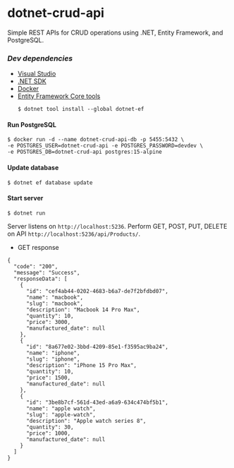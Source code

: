 # dotnet-crud-api
Simple REST APIs for CRUD operations using .NET, Entity Framework, and PostgreSQL.
### _Dev dependencies_
- [Visual Studio](https://visualstudio.microsoft.com/)
- [.NET SDK](https://dotnet.microsoft.com/en-us/download)
- [Docker](https://docs.docker.com/get-docker/)
- [Entity Framework Core tools](https://learn.microsoft.com/en-us/ef/core/cli/dotnet)
    ```
    $ dotnet tool install --global dotnet-ef
    ```
#### Run PostgreSQL
```
$ docker run -d --name dotnet-crud-api-db -p 5455:5432 \ 
-e POSTGRES_USER=dotnet-crud-api -e POSTGRES_PASSWORD=devdev \
-e POSTGRES_DB=dotnet-crud-api postgres:15-alpine
```
#### Update database
```
$ dotnet ef database update
```
#### Start server
```
$ dotnet run
```
Server listens on `http://localhost:5236`. 
Perform GET, POST, PUT, DELETE on API `http://localhost:5236/api/Products/`. 
- GET response
```
{
  "code": "200",
  "message": "Success",
  "responseData": [
    {
      "id": "cef4ab44-0202-4683-b6a7-de7f2bfdbd07",
      "name": "macbook",
      "slug": "macbook",
      "description": "Macbook 14 Pro Max",
      "quantity": 10,
      "price": 3000,
      "manufactured_date": null
    },
    {
      "id": "8a677e02-3bbd-4209-85e1-f3595ac9ba24",
      "name": "iphone",
      "slug": "iphone",
      "description": "iPhone 15 Pro Max",
      "quantity": 10,
      "price": 1500,
      "manufactured_date": null
    },
    {
      "id": "3be8b7cf-561d-43ed-a6a9-634c474bf5b1",
      "name": "apple watch",
      "slug": "apple-watch",
      "description": "Apple watch series 8",
      "quantity": 30,
      "price": 1000,
      "manufactured_date": null
    }
  ]
}
```
